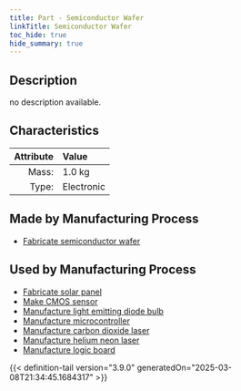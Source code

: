 ```yaml
---
title: Part - Semiconductor Wafer
linkTitle: Semiconductor Wafer
toc_hide: true
hide_summary: true
---
```

<!-- This is generated by the MarsSim HelpGenertor, do not edit. -->

## Description
no description available.

## Characteristics

| Attribute      | Value |
|--------:|:------|
|Mass:|1.0 kg|
|Type:|Electronic|

## Made by Manufacturing Process

- [Fabricate semiconductor wafer](/docs/definitions/process/fabricate-semiconductor-wafer)

## Used by Manufacturing Process

- [Fabricate solar panel](/docs/definitions/process/fabricate-solar-panel)
- [Make CMOS sensor](/docs/definitions/process/make-cmos-sensor)
- [Manufacture light emitting diode bulb](/docs/definitions/process/manufacture-light-emitting-diode-bulb)
- [Manufacture microcontroller](/docs/definitions/process/manufacture-microcontroller)
- [Manufacture carbon dioxide laser](/docs/definitions/process/manufacture-carbon-dioxide-laser)
- [Manufacture helium neon laser](/docs/definitions/process/manufacture-helium-neon-laser)
- [Manufacture logic board](/docs/definitions/process/manufacture-logic-board)



{{< definition-tail version="3.9.0" generatedOn="2025-03-08T21:34:45.1684317" >}}



